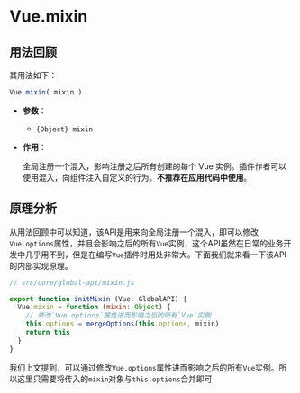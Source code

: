# Vue.mixin

## 用法回顾

其用法如下：

```javascript
Vue.mixin( mixin )
```

- **参数**：

  - `{Object} mixin`

- **作用**：

  全局注册一个混入，影响注册之后所有创建的每个 Vue 实例。插件作者可以使用混入，向组件注入自定义的行为。**不推荐在应用代码中使用**。

## 原理分析

从用法回顾中可以知道，该API是用来向全局注册一个混入，即可以修改`Vue.options`属性，并且会影响之后的所有`Vue`实例，这个API虽然在日常的业务开发中几乎用不到，但是在编写`Vue`插件时用处非常大。下面我们就来看一下该API的内部实现原理。

```js
// src/core/global-api/mixin.js

export function initMixin (Vue: GlobalAPI) {
  Vue.mixin = function (mixin: Object) {
    // 修改`Vue.options`属性进而影响之后的所有`Vue`实例
    this.options = mergeOptions(this.options, mixin)
    return this
  }
}
```

我们上文提到，可以通过修改`Vue.options`属性进而影响之后的所有`Vue`实例。所以这里只需要将传入的`mixin`对象与`this.options`合并即可

